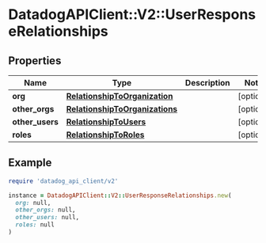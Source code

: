 # DatadogAPIClient::V2::UserResponseRelationships

## Properties

| Name            | Type                                                              | Description | Notes      |
| --------------- | ----------------------------------------------------------------- | ----------- | ---------- |
| **org**         | [**RelationshipToOrganization**](RelationshipToOrganization.md)   |             | [optional] |
| **other_orgs**  | [**RelationshipToOrganizations**](RelationshipToOrganizations.md) |             | [optional] |
| **other_users** | [**RelationshipToUsers**](RelationshipToUsers.md)                 |             | [optional] |
| **roles**       | [**RelationshipToRoles**](RelationshipToRoles.md)                 |             | [optional] |

## Example

```ruby
require 'datadog_api_client/v2'

instance = DatadogAPIClient::V2::UserResponseRelationships.new(
  org: null,
  other_orgs: null,
  other_users: null,
  roles: null
)
```
